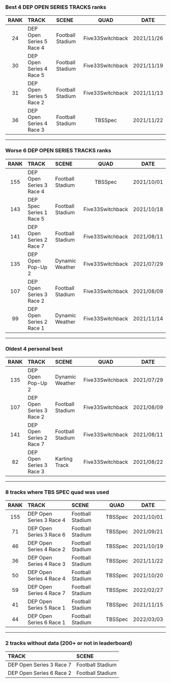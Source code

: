 ### Best 4 DEP OPEN SERIES TRACKS ranks
|RANK|TRACK|SCENE|QUAD|DATE|
|:---:|:---|:---|:---:|:---:|
|24|DEP Open Series 5 Race 4|Football Stadium|Five33Switchback|2021/11/26|
|30|DEP Open Series 4 Race 5|Football Stadium|Five33Switchback|2021/11/19|
|31|DEP Open Series 5 Race 2|Football Stadium|Five33Switchback|2021/11/13|
|36|DEP Open Series 4 Race 3|Football Stadium|TBSSpec|2021/11/22|
---
### Worse 6 DEP OPEN SERIES TRACKS ranks
|RANK|TRACK|SCENE|QUAD|DATE|
|:---:|:---|:---|:---:|:---:|
|155|DEP Open Series 3 Race 4|Football Stadium|TBSSpec|2021/10/01|
|143|DEP Spec Series 1 Race 5|Football Stadium|Five33Switchback|2021/10/18|
|141|DEP Open Series 2 Race 7|Football Stadium|Five33Switchback|2021/08/11|
|135|DEP Open Pop-Up 2|Dynamic Weather|Five33Switchback|2021/07/29|
|107|DEP Open Series 3 Race 2|Football Stadium|Five33Switchback|2021/08/09|
|99|DEP Open Series 2 Race 1|Dynamic Weather|Five33Switchback|2021/11/14|
---
### Oldest 4 personal best
|RANK|TRACK|SCENE|QUAD|DATE|
|:---:|:---|:---|:---:|:---:|
|135|DEP Open Pop-Up 2|Dynamic Weather|Five33Switchback|2021/07/29|
|107|DEP Open Series 3 Race 2|Football Stadium|Five33Switchback|2021/08/09|
|141|DEP Open Series 2 Race 7|Football Stadium|Five33Switchback|2021/08/11|
|82|DEP Open Series 3 Race 3|Karting Track|Five33Switchback|2021/08/22|
---
### 8 tracks where TBS SPEC quad was used
|RANK|TRACK|SCENE|QUAD|DATE|
|:---:|:---|:---|:---:|:---:|
|155|DEP Open Series 3 Race 4|Football Stadium|TBSSpec|2021/10/01|
|71|DEP Open Series 3 Race 6|Football Stadium|TBSSpec|2021/09/21|
|46|DEP Open Series 4 Race 2|Football Stadium|TBSSpec|2021/10/19|
|36|DEP Open Series 4 Race 3|Football Stadium|TBSSpec|2021/11/22|
|50|DEP Open Series 4 Race 4|Football Stadium|TBSSpec|2021/10/20|
|59|DEP Open Series 4 Race 7|Football Stadium|TBSSpec|2022/02/27|
|41|DEP Open Series 5 Race 1|Football Stadium|TBSSpec|2021/11/15|
|44|DEP Open Series 6 Race 1|Football Stadium|TBSSpec|2022/03/03|
---
### 2 tracks without data (200+ or not in leaderboard)
|TRACK|SCENE|
|:---|:---|
|DEP Open Series 3 Race 7|Football Stadium|
|DEP Open Series 6 Race 2|Football Stadium|
